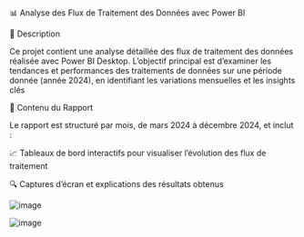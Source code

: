 📊 Analyse des Flux de Traitement des Données avec Power BI



📝 Description



Ce projet contient une analyse détaillée des flux de traitement des données réalisée avec Power BI
Desktop. L’objectif principal est d’examiner les tendances et performances des traitements de
données sur une période donnée (année 2024), en identifiant les variations mensuelles et les insights clés


📂 Contenu du Rapport


Le rapport est structuré par mois, de mars 2024 à décembre 2024, et inclut :



📈 Tableaux de bord interactifs pour visualiser l’évolution des flux de traitement


🔍 Captures d’écran et explications des résultats obtenus





![image](https://github.com/user-attachments/assets/0a9777c7-a406-478f-a58c-d980cd08d1a5)



![image](https://github.com/user-attachments/assets/9c27c126-abf2-42ae-b1a8-5fe61982f730)



